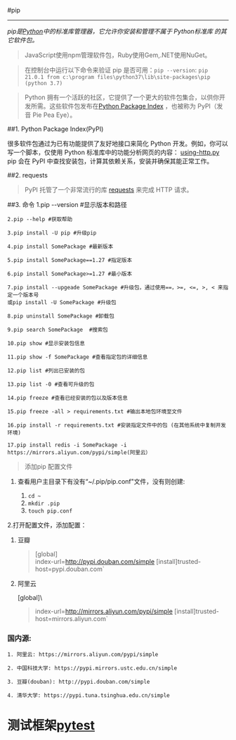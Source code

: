 #pip

---

*pip是[Python](python_basics.md "python_basics")中的标准库管理器，它允许你安装和管理不属于 Python标准库 的其它软件包。*

>JavaScript使用npm管理软件包，Ruby使用Gem,.NET使用NuGet。

> 在控制台中运行以下命令来验证 pip 是否可用：`pip --version`:
`pip 21.0.1 from c:\program files\python37\lib\site-packages\pip (python 3.7)`

> Python 拥有一个活跃的社区，它提供了一个更大的软件包集合，以供你开发所需。这些软件包发布在[Python Package Index](https://python.freelycode.com/contribution/detail/1544) ，也被称为 PyPI（发音 Pie Pea Eye）。

##1. Python Package Index(PyPI)

很多软件包通过为已有功能提供了友好地接口来简化 Python 开发。例如，你可以写一个脚本，仅使用 Python 标准库中的功能分析网页的内容：
[using-http.py](../using-http.py "pypi")
pip 会在 PyPI 中查找安装包，计算其依赖关系，安装并确保其能正常工作。

##2. requests
>PyPI 托管了一个非常流行的库 [requests](https://2.python-requests.org/en/master/ "requests docs") 来完成 HTTP 请求。

##3. 命令
    1.pip --version #显示版本和路径

    2.pip --help #获取帮助

    3.pip install -U pip #升级pip

    4.pip install SomePackage #最新版本

    5.pip install SomePackage==1.27 #指定版本

    6.pip install SomePackage>=1.27 #最小版本

    7.pip install --upgeade SomePackage #升级包，通过使用==，>=, <=, >, < 来指定一个版本号
    或pip install -U SomePackage #升级包

    8.pip uninstall SomePackage #卸载包

    9.pip search SomePackage  #搜索包

    10.pip show #显示安装包信息

    11.pip show -f SomePackage #查看指定包的详细信息

    12.pip list #列出已安装的包

    13.pip list -0 #查看可升级的包

    14.pip freeze #查看已经安装的包以及版本信息

    15.pip freeze -all > requirements.txt #输出本地包环境至文件

    16.pip install -r requirements.txt #安装指定文件中的包 (在其他系统中复制开发环境)

    17.pip install redis -i SomePackage -i https://mirrors.aliyun.com/pypi/simple(阿里云）



>添加pip 配置文件

1. 查看用户主目录下有没有“~/.pip/pip.conf"文件，没有则创建:

   1. `cd ~ `
   2. `mkdir .pip`
   3. `touch pip.conf`

2.打开配置文件，添加配置：
1. 豆瓣

    >[global]\
    index-url=http://pypi.douban.com/simple
    [install]trusted-host=pypi.douban.com`

2. 阿里云

    [global]\
    >index-url=http://mirrors.aliyun.com/pypi/simple
    [install]trusted-host=mirrors.aliyun.com`

### 国内源:

    1. 阿里云: https://mirrors.aliyun.com/pypi/simple

    2. 中国科技大学: https://pypi.mirrors.ustc.edu.cn/simple

    3. 豆瓣(douban): http://pypi.douban.com/simple

    4. 清华大学: https://pypi.tuna.tsinghua.edu.cn/simple



# 测试框架[pytest](https://docs.pytest.org/en/latest/ "pytest")
